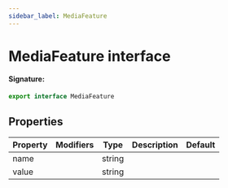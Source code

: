 ```yaml
---
sidebar_label: MediaFeature
---
```


# MediaFeature interface

#### Signature:

```typescript
export interface MediaFeature
```

## Properties

| Property | Modifiers | Type   | Description | Default |
| -------- | --------- | ------ | ----------- | ------- |
| name     |           | string |             |         |
| value    |           | string |             |         |
